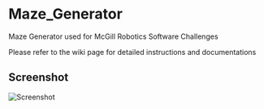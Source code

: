 Maze_Generator
==============

Maze Generator used for McGill Robotics Software Challenges

Please refer to the wiki page for detailed instructions and documentations

Screenshot
--------------
![Screenshot](https://raw.github.com/everfor/Maze_Challenge/master/screenshot.png)
